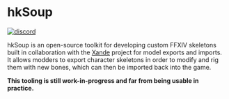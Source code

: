 # hkSoup
[![discord](https://img.shields.io/discord/975894364020686878)](https://discord.gg/ktisis)

hkSoup is an open-source toolkit for developing custom FFXIV skeletons built in collaboration with the [Xande](https://github.com/xivdev/Xande) project for model exports and imports. It allows modders to export character skeletons in order to modify and rig them with new bones, which can then be imported back into the game.

**This tooling is still work-in-progress and far from being usable in practice.**
